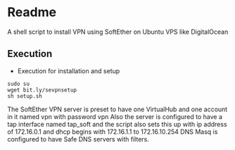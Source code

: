 # Readme

A shell script to install VPN using SoftEther on Ubuntu VPS like DigitalOcean

## Execution

* Execution for installation and setup

```shell
sudo su
wget bit.ly/sevpnsetup
sh setup.sh
```

The SoftEther VPN server is preset to have one VirtualHub and one account in it named vpn with password vpn
Also the server is configured to have a tap interface named tap_soft and the script also sets this up
with ip address of 172.16.0.1 and dhcp begins with 172.16.1.1 to 172.16.10.254
DNS Masq is configured to have Safe DNS servers with filters.

